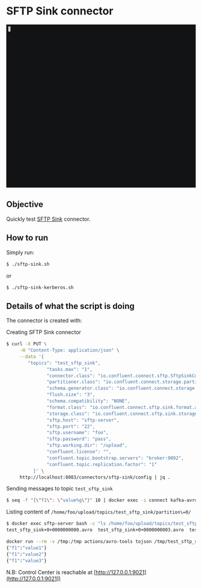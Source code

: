# SFTP Sink connector

![asciinema](https://github.com/vdesabou/gifs/blob/master/connect/connect-sftp-sink/asciinema.gif?raw=true)

## Objective

Quickly test [SFTP Sink](https://docs.confluent.io/current/connect/kafka-connect-sftp/sink-connector/index.html#quick-start) connector.



## How to run

Simply run:

```bash
$ ./sftp-sink.sh
```

or

```bash
$ ./sftp-sink-kerberos.sh
```

## Details of what the script is doing

The connector is created with:

Creating SFTP Sink connector

```bash
$ curl -X PUT \
     -H "Content-Type: application/json" \
     --data '{
        "topics": "test_sftp_sink",
               "tasks.max": "1",
               "connector.class": "io.confluent.connect.sftp.SftpSinkConnector",
               "partitioner.class": "io.confluent.connect.storage.partitioner.DefaultPartitioner",
               "schema.generator.class": "io.confluent.connect.storage.hive.schema.DefaultSchemaGenerator",
               "flush.size": "3",
               "schema.compatibility": "NONE",
               "format.class": "io.confluent.connect.sftp.sink.format.avro.AvroFormat",
               "storage.class": "io.confluent.connect.sftp.sink.storage.SftpSinkStorage",
               "sftp.host": "sftp-server",
               "sftp.port": "22",
               "sftp.username": "foo",
               "sftp.password": "pass",
               "sftp.working.dir": "/upload",
               "confluent.license": "",
               "confluent.topic.bootstrap.servers": "broker:9092",
               "confluent.topic.replication.factor": "1"
          }' \
     http://localhost:8083/connectors/sftp-sink/config | jq .
```

Sending messages to topic `test_sftp_sink`

```bash
$ seq -f "{\"f1\": \"value%g\"}" 10 | docker exec -i connect kafka-avro-console-producer --broker-list broker:9092 --property schema.registry.url=http://schema-registry:8081 --topic test_sftp_sink --property value.schema='{"type":"record","name":"myrecord","fields":[{"name":"f1","type":"string"}]}'
```

Listing content of `/home/foo/upload/topics/test_sftp_sink/partition\=0/`

```bash
$ docker exec sftp-server bash -c "ls /home/foo/upload/topics/test_sftp_sink/partition\=0/"
test_sftp_sink+0+0000000000.avro  test_sftp_sink+0+0000000003.avro  test_sftp_sink+0+0000000006.avro  test_sftp_sink+0+0000000009.avro
```

```bash
docker run --rm -v /tmp:/tmp actions/avro-tools tojson /tmp/test_sftp_sink+0+0000000000.avro
{"f1":"value1"}
{"f1":"value2"}
{"f1":"value3"}
```

N.B: Control Center is reachable at [http://127.0.0.1:9021](http://127.0.0.1:9021])
